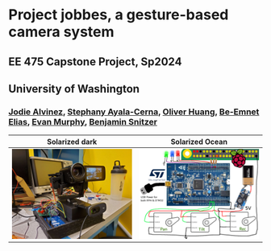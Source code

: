 # Project jobbes, a gesture-based camera system
## EE 475 Capstone Project, Sp2024
## University of Washington

### [Jodie Alvinez](https://www.linkedin.com/in/jodiealvinez/), [Stephany Ayala-Cerna](https://www.linkedin.com/in/stephanyayala-cerna/), [Oliver Huang](https://www.linkedin.com/in/ohlbur/), [Be-Emnet Elias](https://www.linkedin.com/in/beliasn/), [Evan Murphy](https://www.linkedin.com/in/evan-murphy-uw-ee/), [Benjamin Snitzer](https://www.linkedin.com/in/bsnitzer/)

Solarized dark             |  Solarized Ocean
:-------------------------:|:-------------------------:
![Product](https://github.com/clowdur/jobbes/blob/main/img/jobbes.jpg?raw=true)  |  ![Circuit](https://github.com/clowdur/jobbes/blob/main/img/system_jobbes.png?raw=true)







